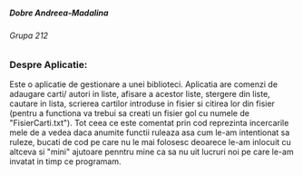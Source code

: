 ##### Dobre Andreea-Madalina
###### Grupa 212

### Despre Aplicatie:
Este o aplicatie de gestionare a unei biblioteci. Aplicatia are comenzi de adaugare carti/ autori in liste, afisare a acestor liste, stergere din liste, cautare in lista, scrierea cartilor introduse in fisier si citirea lor din fisier (pentru a functiona va trebui sa creati un fisier gol cu numele de "FisierCarti.txt").
Tot ceea ce este comentat prin cod reprezinta incercarile mele de a vedea daca anumite functii ruleaza asa cum le-am intentionat sa ruleze, bucati de cod pe care nu le mai folosesc deoarece le-am inlocuit cu altceva si "mini" ajutoare penntru mine ca sa nu uit lucruri noi pe care le-am invatat in timp ce programam.
